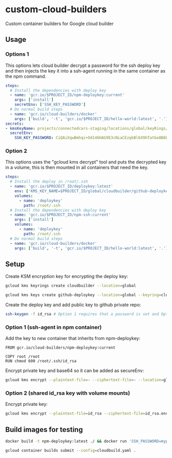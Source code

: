 # custom-cloud-builders

Custom container builders for Google cloud builder

## Usage

### Options 1

This options lets cloud builder decrypt a password for the ssh deploy key and then injects the key it into a ssh-agent running in the same container as the npm command.

``` yaml
steps:
  # Install the dependencies with deploy key
  - name: 'gcr.io/$PROJECT_ID/npm-deploykey:current'
    args: ['install']
    secretEnv: ['SSH_KEY_PASSWORD']
  # Do normal build steps
  - name: 'gcr.io/cloud-builders/docker'
    args: ['build', '-t', 'gcr.io/$PROJECT_ID/hello-world:latest', '.']
secrets:
- kmsKeyName: projects/connectedcars-staging/locations/global/keyRings/cloudbuilder/cryptoKeys/github-deploykey
  secretEnv:
    SSH_KEY_PASSWORD: CiQAiXqwBmhqi+Od146HAG9E3cNiaCEzqkBl6X9hTatGe8B6b3kSUgCbUdOQElBUoff8hJBS5ouLnn93D26YGUvZT6Hcxcx+5JtO6FgYhoWg4aMFIGu98E1qcRUMTeoybPD4NyIG6MEL1kf8/qrtE0652YUiVjVAZ1c=
```

### Option 2

This options uses the "gcloud kms decrypt" tool and puts the decrypted key in a volume, this is then mounted in all containers that need the key.

``` yaml
steps:
  # Install the deploy in /root/.ssh
  - name: 'gcr.io/$PROJECT_ID/deploykey:latest'
    env: ['KMS_KEY_NAME=$PROJECT_ID/global/cloudbuilder/github-deploykey']
    volumes:
      - name: 'deploykey'
        path: /root/.ssh
  # Install the dependencies with deploy key
  - name: 'gcr.io/$PROJECT_ID/npm-ssh:current'
    args: ['install']
    volumes:
      - name: 'deploykey'
        path: /root/.ssh
  # Do normal build steps
  - name: 'gcr.io/cloud-builders/docker'
    args: ['build', '-t', 'gcr.io/$PROJECT_ID/hello-world:latest', '.']
```

## Setup

Create KSM encryption key for encrypting the deploy key:

``` bash
gcloud kms keyrings create cloudbuilder --location=global
```

``` bash
gcloud kms keys create github-deploykey --location=global --keyring=cloudbuilder --purpose=encryption
```

Create the deploy key and add public key to github private repo:

``` bash
ssh-keygen -f id_rsa # Option 1 requires that a password is set and Option 2 that no password is set
```

### Option 1 (ssh-agent in npm container)

Add the key to new container that inherits from npm-deploykey:

``` docker
FROM gcr.io/cloud-builders/npm-deploykey:current

COPY root /root
RUN chmod 600 /root/.ssh/id_rsa
```

Encrypt private key and base64 so it can be added as secureEnv:

``` bash
gcloud kms encrypt --plaintext-file=- --ciphertext-file=- --location=global --keyring=cloudbuilder --key=github-deploykey | base64
```

### Option 2 (shared id_rsa key with volume mounts)

Encrypt private key:

``` bash
gcloud kms encrypt --plaintext-file=id_rsa --ciphertext-file=id_rsa.enc  --location=global --keyring=cloudbuilder --key=github-deploykey
```

## Build images for testing

``` bash
docker build -t npm-deploykey:latest ./ && docker run 'SSH_PASSWORD=mypassword' --rm -it npm-deploykey:latest
```

``` bash
gcloud container builds submit --config=cloudbuild.yaml .
```